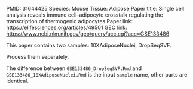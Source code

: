 PMID: 31644425
Species: Mouse
Tissue: Adipose
Paper title: Single cell analysis reveals immune cell–adipocyte crosstalk regulating the transcription of thermogenic adipocytes
Paper link: https://elifesciences.org/articles/49501
GEO link: https://www.ncbi.nlm.nih.gov/geo/query/acc.cgi?acc=GSE133486

This paper contains two samples: 10XAdiposeNuclei, DropSeqSVF.

Process them seperately.

The difference between `GSE133486_DropSeqSVF.Rmd` and `GSE133486_10XAdiposeNuclei.Rmd` is the input `sample` name, other parts are identical.